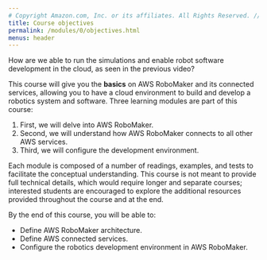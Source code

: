 ```yaml
---
# Copyright Amazon.com, Inc. or its affiliates. All Rights Reserved. // SPDX-License-Identifier: CC-BY-SA-4.0
title: Course objectives
permalink: /modules/0/objectives.html
menus: header
---
```


How are we able to run the simulations and enable robot software development in the cloud, as seen in the previous video?

This course will give you the **basics** on AWS RoboMaker and its connected services, allowing you to have a cloud environment to build and develop a robotics system and software. Three learning modules are part of this course:
1. First, we will delve into AWS RoboMaker.
2. Second, we will understand how AWS RoboMaker connects to all other AWS services.
3. Third, we will configure the development environment.

Each module is composed of a number of readings, examples, and tests to facilitate the conceptual understanding. This course is not meant to provide full technical details, which would require longer and separate courses; interested students are encouraged to explore the additional resources provided throughout the course and at the end.

By the end of this course, you will be able to:
- Define AWS RoboMaker architecture.
- Define AWS connected services.
- Configure the robotics development environment in AWS RoboMaker.
